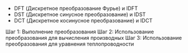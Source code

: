 - DFT (Дискретное преобразование Фурье) и IDFT
- DST (Дискретное синусное преобразование) и IDST
- DCT (Дискретное косинусное преобразование) и IDCT


Шаг 1: Выполнение преобразования
Шаг 2: Использование преобразования для вычисления производных
Шаг 3: Использование преобразования для уравнения теплопроводности
